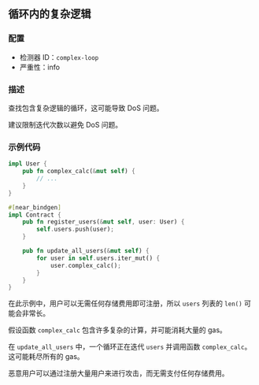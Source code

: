 
## 循环内的复杂逻辑

### 配置

* 检测器 ID：`complex-loop`
* 严重性：info

### 描述

查找包含复杂逻辑的循环，这可能导致 DoS 问题。

建议限制迭代次数以避免 DoS 问题。

### 示例代码

```rust
impl User {
    pub fn complex_calc(&mut self) {
        // ...
    }
}

#[near_bindgen]
impl Contract {
    pub fn register_users(&mut self, user: User) {
        self.users.push(user);
    }

    pub fn update_all_users(&mut self) {
        for user in self.users.iter_mut() {
            user.complex_calc();
        }
    }
}
```

在此示例中，用户可以无需任何存储费用即可注册，所以 `users` 列表的 `len()` 可能会非常长。

假设函数 `complex_calc` 包含许多复杂的计算，并可能消耗大量的 gas。

在 `update_all_users` 中，一个循环正在迭代 `users` 并调用函数 `complex_calc`。这可能耗尽所有的 gas。

恶意用户可以通过注册大量用户来进行攻击，而无需支付任何存储费用。